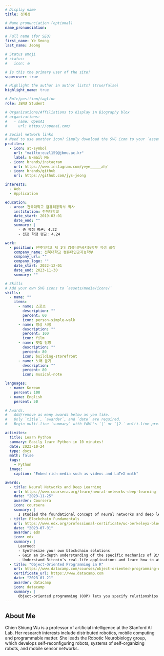 ```yaml
---
# Display name
title: 정예성

# Name pronunciation (optional)
name_pronunciation:

# Full name (for SEO)
first_name: Ye Seong
last_name: Jeong

# Status emoji
# status:
#   icon: ☕️

# Is this the primary user of the site?
superuser: true

# Highlight the author in author lists? (true/false)
highlight_name: true

# Role/position/tagline
role: JBNU Student

# Organizations/Affiliations to display in Biography blox
# organizations:
#   - name: OpenAI
#     url: https://openai.com/

# Social network links
# Need to use another icon? Simply download the SVG icon to your `assets/media/icons/` folder.
profiles:
  - icon: at-symbol
    url: "mailto:cuzl159@jbnu.ac.kr"
    label: E-mail Me
  - icon: brands/instagram
    url: https://www.instagram.com/yeye_____ah/
  - icon: brands/github
    url: https://github.com/jys-jeong

interests:
  - Web
  - Application

education:
  - area: 전북대학교 컴퓨터공학부 학사
    institution: 전북대학교
    date_start: 2019-03-01
    date_end: ""
    summary: |
      - 총 학점 평균: 4.22
      - 전공 학점 평균: 4.24

work:
  - position: 전북대학교 제 1대 컴퓨터인공지능학부 학생 회장
    company_name: 전북대학교 컴퓨터인공지능학부
    company_url: ""
    company_logo: ""
    date_start: 2022-12-01
    date_end: 2023-11-30
    summary: ""

# Skills
# Add your own SVG icons to `assets/media/icons/`
skills:
  - name: ""
    items:
      - name: 스포츠
        description: ""
        percent: 60
        icon: person-simple-walk
      - name: 영상 시청
        description: ""
        percent: 100
        icon: film
      - name: 맛집 탐방
        description: ""
        percent: 80
        icon: building-storefront
      - name: 노래 듣기
        description: ""
        percent: 80
        icon: musical-note

languages:
  - name: Korean
    percent: 100
  - name: English
    percent: 50

# Awards.
#   Add/remove as many awards below as you like.
#   Only `title`, `awarder`, and `date` are required.
#   Begin multi-line `summary` with YAML's `|` or `|2-` multi-line prefix and indent 2 spaces below.

activites:
  title: Learn Python
  summary: Easily learn Python in 10 minutes!
  date: 2023-10-24
  type: docs
  math: false
  tags:
    - Python
  image:
    caption: "Embed rich media such as videos and LaTeX math"

awards:
  - title: Neural Networks and Deep Learning
    url: https://www.coursera.org/learn/neural-networks-deep-learning
    date: "2023-11-25"
    awarder: Coursera
    icon: coursera
    summary: |
      I studied the foundational concept of neural networks and deep learning. By the end, I was familiar with the significant technological trends driving the rise of deep learning; build, train, and apply fully connected deep neural networks; implement efficient (vectorized) neural networks; identify key parameters in a neural network’s architecture; and apply deep learning to your own applications.
  - title: Blockchain Fundamentals
    url: https://www.edx.org/professional-certificate/uc-berkeleyx-blockchain-fundamentals
    date: "2023-07-01"
    awarder: edX
    icon: edx
    summary: |
      Learned:
      - Synthesize your own blockchain solutions
      - Gain an in-depth understanding of the specific mechanics of Bitcoin
      - Understand Bitcoin’s real-life applications and learn how to attack and destroy Bitcoin, Ethereum, smart contracts and Dapps, and alternatives to Bitcoin’s Proof-of-Work consensus algorithm
  - title: "Object-Oriented Programming in R"
    url: https://www.datacamp.com/courses/object-oriented-programming-with-s3-and-r6-in-r
    certificate_url: https://www.datacamp.com
    date: "2023-01-21"
    awarder: datacamp
    icon: datacamp
    summary: |
      Object-oriented programming (OOP) lets you specify relationships between functions and the objects that they can act on, helping you manage complexity in your code. This is an intermediate level course, providing an introduction to OOP, using the S3 and R6 systems. S3 is a great day-to-day R programming tool that simplifies some of the functions that you write. R6 is especially useful for industry-specific analyses, working with web APIs, and building GUIs.
---
```


## About Me

Chien Shiung Wu is a professor of artificial intelligence at the Stanford AI Lab. Her research interests include distributed robotics, mobile computing and programmable matter. She leads the Robotic Neurobiology group, which develops self-reconfiguring robots, systems of self-organizing robots, and mobile sensor networks.
